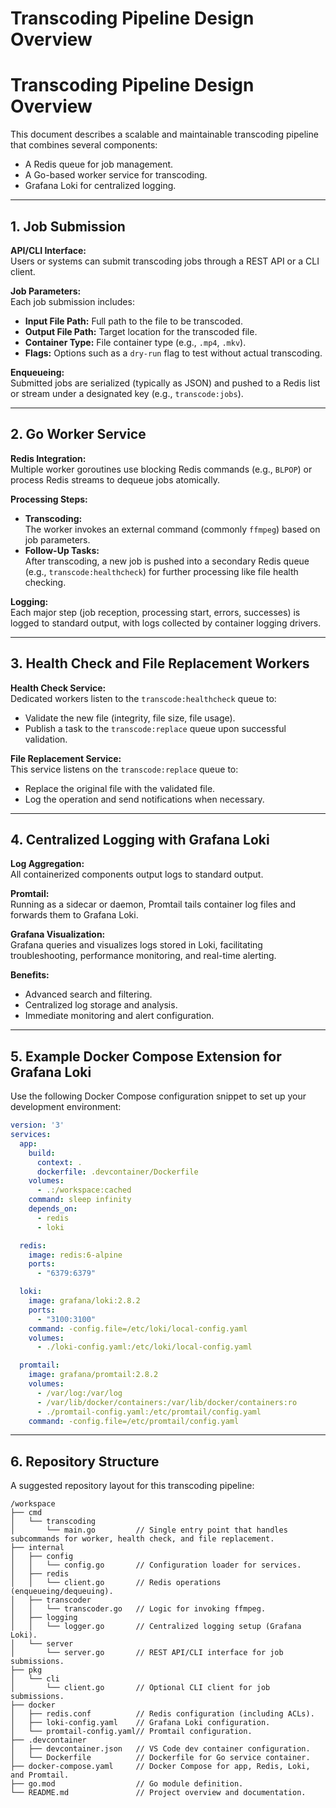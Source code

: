 # Transcoding Pipeline Design Overview

# Transcoding Pipeline Design Overview

This document describes a scalable and maintainable transcoding pipeline that combines several components:
- A Redis queue for job management.
- A Go-based worker service for transcoding.
- Grafana Loki for centralized logging.

---

## 1. Job Submission

**API/CLI Interface:**  
Users or systems can submit transcoding jobs through a REST API or a CLI client.

**Job Parameters:**  
Each job submission includes:
- **Input File Path:** Full path to the file to be transcoded.
- **Output File Path:** Target location for the transcoded file.
- **Container Type:** File container type (e.g., `.mp4`, `.mkv`).
- **Flags:** Options such as a `dry-run` flag to test without actual transcoding.

**Enqueueing:**  
Submitted jobs are serialized (typically as JSON) and pushed to a Redis list or stream under a designated key (e.g., `transcode:jobs`).

---

## 2. Go Worker Service

**Redis Integration:**  
Multiple worker goroutines use blocking Redis commands (e.g., `BLPOP`) or process Redis streams to dequeue jobs atomically.

**Processing Steps:**
- **Transcoding:**  
  The worker invokes an external command (commonly `ffmpeg`) based on job parameters.
- **Follow-Up Tasks:**  
  After transcoding, a new job is pushed into a secondary Redis queue (e.g., `transcode:healthcheck`) for further processing like file health checking.

**Logging:**  
Each major step (job reception, processing start, errors, successes) is logged to standard output, with logs collected by container logging drivers.

---

## 3. Health Check and File Replacement Workers

**Health Check Service:**  
Dedicated workers listen to the `transcode:healthcheck` queue to:
- Validate the new file (integrity, file size, file usage).
- Publish a task to the `transcode:replace` queue upon successful validation.

**File Replacement Service:**  
This service listens on the `transcode:replace` queue to:
- Replace the original file with the validated file.
- Log the operation and send notifications when necessary.

---

## 4. Centralized Logging with Grafana Loki

**Log Aggregation:**  
All containerized components output logs to standard output.

**Promtail:**  
Running as a sidecar or daemon, Promtail tails container log files and forwards them to Grafana Loki.

**Grafana Visualization:**  
Grafana queries and visualizes logs stored in Loki, facilitating troubleshooting, performance monitoring, and real-time alerting.

**Benefits:**
- Advanced search and filtering.
- Centralized log storage and analysis.
- Immediate monitoring and alert configuration.

---

## 5. Example Docker Compose Extension for Grafana Loki

Use the following Docker Compose configuration snippet to set up your development environment:

```yaml
version: '3'
services:
  app:
    build:
      context: .
      dockerfile: .devcontainer/Dockerfile
    volumes:
      - .:/workspace:cached
    command: sleep infinity
    depends_on:
      - redis
      - loki

  redis:
    image: redis:6-alpine
    ports:
      - "6379:6379"

  loki:
    image: grafana/loki:2.8.2
    ports:
      - "3100:3100"
    command: -config.file=/etc/loki/local-config.yaml
    volumes:
      - ./loki-config.yaml:/etc/loki/local-config.yaml

  promtail:
    image: grafana/promtail:2.8.2
    volumes:
      - /var/log:/var/log
      - /var/lib/docker/containers:/var/lib/docker/containers:ro
      - ./promtail-config.yaml:/etc/promtail/config.yaml
    command: -config.file=/etc/promtail/config.yaml
```

---

## 6. Repository Structure

A suggested repository layout for this transcoding pipeline:

```
/workspace
├── cmd
│   └── transcoding
│       └── main.go         // Single entry point that handles subcommands for worker, health check, and file replacement.
├── internal
│   ├── config
│   │   └── config.go       // Configuration loader for services.
│   ├── redis
│   │   └── client.go       // Redis operations (enqueueing/dequeuing).
│   ├── transcoder
│   │   └── transcoder.go   // Logic for invoking ffmpeg.
│   ├── logging
│   │   └── logger.go       // Centralized logging setup (Grafana Loki).
│   └── server
│       └── server.go       // REST API/CLI interface for job submissions.
├── pkg
│   └── cli
│       └── client.go       // Optional CLI client for job submissions.
├── docker
│   ├── redis.conf          // Redis configuration (including ACLs).
│   ├── loki-config.yaml    // Grafana Loki configuration.
│   └── promtail-config.yaml// Promtail configuration.
├── .devcontainer
│   ├── devcontainer.json   // VS Code dev container configuration.
│   └── Dockerfile          // Dockerfile for Go service container.
├── docker-compose.yaml     // Docker Compose for app, Redis, Loki, and Promtail.
├── go.mod                  // Go module definition.
└── README.md               // Project overview and documentation.
```